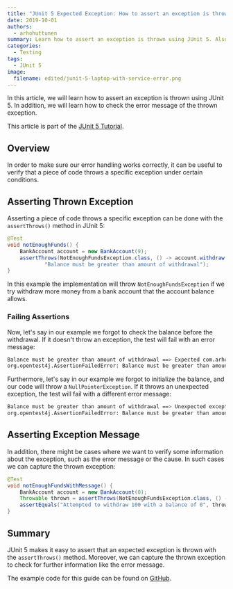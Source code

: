 ```yaml
---
title: "JUnit 5 Expected Exception: How to assert an exception is thrown?"
date: 2019-10-01
authors:
  - arhohuttunen
summary: Learn how to assert an exception is thrown using JUnit 5. Also, learn how to check the error message of the thrown exception.
categories:
  - Testing
tags:
  - JUnit 5
image:
  filename: edited/junit-5-laptop-with-service-error.png
---
```


In this article, we will learn how to assert an exception is thrown using JUnit 5. In addition, we will learn how to check the error message of the thrown exception.

This article is part of the [JUnit 5 Tutorial](/junit-5-tutorial).

## Overview

In order to make sure our error handling works correctly, it can be useful to verify that a piece of code throws a specific exception under certain conditions.

## Asserting Thrown Exception

Asserting a piece of code throws a specific exception can be done with the `assertThrows()` method in JUnit 5:

```java
@Test
void notEnoughFunds() {
    BankAccount account = new BankAccount(9);
    assertThrows(NotEnoughFundsException.class, () -> account.withdraw(10),
            "Balance must be greater than amount of withdrawal");
}
```

In this example the implementation will throw `NotEnoughFundsException` if we try withdraw more money from a bank account that the account balance allows.

### Failing Assertions

Now, let's say in our example we forgot to check the balance before the withdrawal. If it doesn't throw an exception, the test will fail with an error message:

```bash
Balance must be greater than amount of withdrawal ==> Expected com.arhohuttunen.junit5.exception.NotEnoughFundsException to be thrown, but nothing was thrown.
org.opentest4j.AssertionFailedError: Balance must be greater than amount of withdrawal ==> Expected com.arhohuttunen.junit5.exception.NotEnoughFundsException to be thrown, but nothing was thrown.
```

Furthermore, let's say in our example we forgot to initialize the balance, and our code will throw a `NullPointerException`. If it throws an unexpected exception, the test will fail with a different error message:

```bash
Balance must be greater than amount of withdrawal ==> Unexpected exception type thrown ==> expected: <com.arhohuttunen.junit5.exception.NotEnoughFundsException> but was: <java.lang.NullPointerException>
org.opentest4j.AssertionFailedError: Balance must be greater than amount of withdrawal ==> Unexpected exception type thrown ==> expected: <com.arhohuttunen.junit5.exception.NotEnoughFundsException> but was: <java.lang.NullPointerException>
```

## Asserting Exception Message

In addition, there might be cases where we want to verify some information about the exception, such as the error message or the cause. In such cases we can capture the thrown exception:

```java
@Test
void notEnoughFundsWithMessage() {
    BankAccount account = new BankAccount(0);
    Throwable thrown = assertThrows(NotEnoughFundsException.class, () -> account.withdraw(100));
    assertEquals("Attempted to withdraw 100 with a balance of 0", thrown.getMessage());
}
```

## Summary

JUnit 5 makes it easy to assert that an expected exception is thrown with the `assertThrows()` method. Moreover, we can capture the thrown exception to check for further information like the error message.

The example code for this guide can be found on [GitHub](https://github.com/arhohuttunen/junit5-examples/tree/main/junit5-expected-exception).
